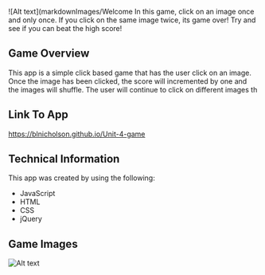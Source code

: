 ![Alt text](markdownImages/Welcome
 In this game, click on an image once and only once.  If you click on the same image twice, its game over!  Try and see if you can beat the high score!
## **Game Overview**
This app is a simple click based game that has the user click on an image.  Once the image has been clicked, the score will incremented by one and the images will shuffle.  The user will continue to click on different images th
## **Link To App**
https://blnicholson.github.io/Unit-4-game
## **Technical Information**
This app was created by using the following:

* JavaScript
* HTML
* CSS
* jQuery
## **Game Images**
![Alt text](assets/images/HogWarts1.PNG)


